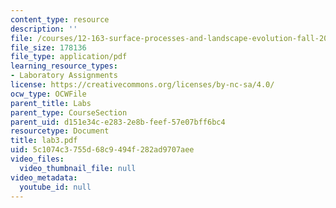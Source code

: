 ```yaml
---
content_type: resource
description: ''
file: /courses/12-163-surface-processes-and-landscape-evolution-fall-2004/5c1074c3755d68c9494f282ad9707aee_lab3.pdf
file_size: 178136
file_type: application/pdf
learning_resource_types:
- Laboratory Assignments
license: https://creativecommons.org/licenses/by-nc-sa/4.0/
ocw_type: OCWFile
parent_title: Labs
parent_type: CourseSection
parent_uid: d151e34c-e283-2e8b-feef-57e07bff6bc4
resourcetype: Document
title: lab3.pdf
uid: 5c1074c3-755d-68c9-494f-282ad9707aee
video_files:
  video_thumbnail_file: null
video_metadata:
  youtube_id: null
---
```


